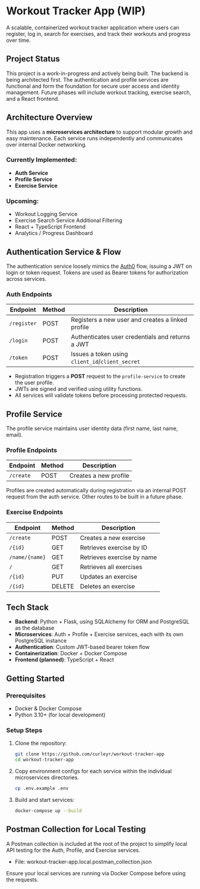 # Workout Tracker App (WIP)

A scalable, containerized workout tracker application where users can register, log in, search for exercises, and track their workouts and progress over time.

## Project Status

This project is a work-in-progress and actively being built. The backend is being architected first. The authentication and profile services are functional and form the foundation for secure user access and identity management. Future phases will include workout tracking, exercise search, and a React frontend.

## Architecture Overview

This app uses a **microservices architecture** to support modular growth and easy maintenance. Each service runs independently and communicates over internal Docker networking.

### Currently Implemented:

- **Auth Service**
- **Profile Service**
- **Exercise Service**

### Upcoming:

- Workout Logging Service
- Exercise Search Service Additional Filtering
- React + TypeScript Frontend
- Analytics / Progress Dashboard

## Authentication Service & Flow

The authentication service loosely mimics the [Auth0](https://auth0.com) flow, issuing a JWT on login or token request. Tokens are used as Bearer tokens for authorization across services.

### Auth Endpoints

| Endpoint    | Method | Description                                       |
| ----------- | ------ | ------------------------------------------------- |
| `/register` | POST   | Registers a new user and creates a linked profile |
| `/login`    | POST   | Authenticates user credentials and returns a JWT  |
| `/token`    | POST   | Issues a token using `client_id`/`client_secret`  |

- Registration triggers a **POST** request to the `profile-service` to create the user profile.
- JWTs are signed and verified using utility functions.
- All services will validate tokens before processing protected requests.

## Profile Service

The profile service maintains user identity data (first name, last name, email).

### Profile Endpoints

| Endpoint  | Method | Description           |
| --------- | ------ | --------------------- |
| `/create` | POST   | Creates a new profile |

Profiles are created automatically during registration via an internal POST request from the auth service. Other routes to be built in a future phase.

### Exercise Endpoints

| Endpoint       | Method | Description                |
| -------------- | ------ | -------------------------- |
| `/create`      | POST   | Creates a new exercise     |
| `/{id}`        | GET    | Retrieves exercise by ID   |
| `/name/{name}` | GET    | Retrieves exercise by name |
| `/`            | GET    | Retrieves all exercises    |
| `/{id}`        | PUT    | Updates an exercise        |
| `/{id}`        | DELETE | Deletes an exercise        |

## Tech Stack

- **Backend**: Python + Flask, using SQLAlchemy for ORM and PostgreSQL as the database
- **Microservices**: Auth + Profile + Exercise services, each with its own PostgreSQL instance
- **Authentication**: Custom JWT-based bearer token flow
- **Containerization**: Docker + Docker Compose
- **Frontend (planned)**: TypeScript + React

## Getting Started

### Prerequisites

- Docker & Docker Compose
- Python 3.10+ (for local development)

### Setup Steps

1. Clone the repository:
   ```bash
   git clone https://github.com/curleyr/workout-tracker-app
   cd workout-tracker-app
   ```
2. Copy environment configs for each service within the individual microservices directories.

   ```bash
   cp .env.example .env
   ```

3. Build and start services:
   ```bash
   docker-compose up --build
   ```

## Postman Collection for Local Testing

A Postman collection is included at the root of the project to simplify local API testing for the Auth, Profile, and Exercise services.

- File: workout-tracker-app.local.postman_collection.json

Ensure your local services are running via Docker Compose before using the requests.
